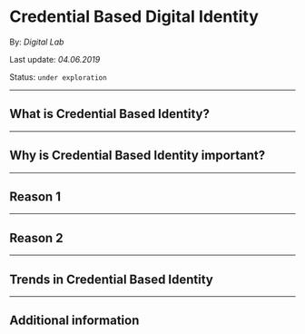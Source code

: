 # Credential Based Digital Identity

By: *Digital Lab*

Last update: *04.06.2019*

Status: `under exploration` 

___

## What is Credential Based Identity?

___

## Why is Credential Based Identity important?

---

## Reason 1

---

## Reason 2

___

## Trends in Credential Based Identity 

___

## Additional information
